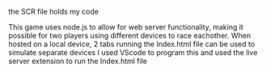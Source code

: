 the SCR file holds my code

This game uses node.js to allow for web server functionality, making it possible for two players using different devices to race eachother.
When hosted on a local device, 2 tabs running the Index.html file can be used to simulate separate devices
I used VScode to program this and used the live server extension to run the Index.html file
